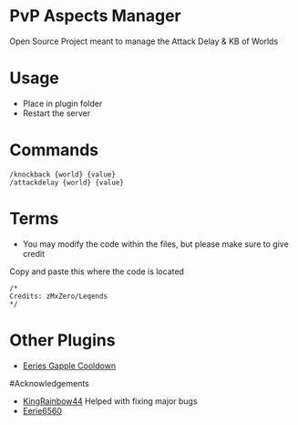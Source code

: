 # PvP Aspects Manager 
Open Source Project meant to manage the Attack Delay & KB of Worlds
# Usage

- Place in plugin folder
- Restart the server

# Commands
~~~
/knockback {world} {value}
/attackdelay {world} {value}
~~~
# Terms

- You may modify the code within the files, but please make sure to give credit

Copy and paste this where the code is located
~~~
/*
Credits: zMxZero/Leqends
*/
~~~
# Other Plugins
- [Eeries Gapple Cooldown](https://github.com/Eerie6560/Gapple-CD)

#Acknowledgements 
- [KingRainbow44](https://github.com/KingRainbow44) Helped with fixing major bugs
- [Eerie6560](https://github.com/Eerie6560)